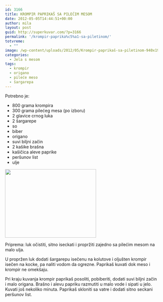 ```yaml
---
id: 3166
title: KROMPIR PAPRIKAŠ SA PILEĆIM MESOM
date: 2012-05-05T14:44:51+00:00
author: mila
layout: post
guid: http://superkuvar.com/?p=3166
permalink: '/krompir-paprika%c5%a1-sa-piletinom/'
totvreme:
  - ""
image: /wp-content/uploads/2012/05/Krompir-paprikaš-sa-piletinom-940x198.jpg
categories:
  - Jela s mesom
tags:
  - krompir
  - origano
  - pileće meso
  - šargarepa
---
```

Potrebno je:

  * 800 grama krompira
  * 300 grama pilećeg mesa (po izboru)
  * 2 glavice crnog luka
  * 2 šargarepe
  * so
  * biber
  * origano
  * suvi biljni začin
  * 2 kašike brašna
  * kašičica aleve paprike
  * peršunov list
  * ulje

<img class="alignnone size-medium wp-image-3167" title="Krompir paprikaš sa piletinom" src="//superkuvar.com/wp-content/uploads/2012/05/Krompir-paprika%C5%A1-sa-piletinom-300x225.jpg" alt="" width="300" height="225" /> 

Priprema: luk očistiti, sitno iseckati i propržiti zajedno sa pilećim mesom na malo ulja.

U propržen luk dodati šargarepu isečenu na kolutove i oljušten krompir isečen na kocke, pa naliti vodom da ogrezne. Paprikaš kuvati dok meso i krompir ne omekšaju.

Pri kraju kuvanja krompir paprikaš posoliti, pobiberiti, dodati suvi biljni začin i malo origana. Brašno i alevu papriku razmutiti u malo vode i sipati u jelo. Kuvati još nekoliko minuta. Paprikaš skloniti sa vatre i dodati sitno seckani peršunov list.